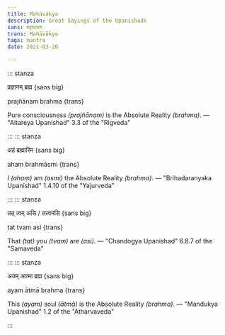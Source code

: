 ```yaml
---
title: Mahāvākya
description: Great Sayings of the Upanishads
sans: महावाक्य
trans: Mahāvākya
tags: mantra
date: 2021-03-20

---
```


::: stanza

प्रज्ञानम् ब्रह्म {sans big}

prajñānam brahma {trans}

Pure consciousness _(prajñānam)_ is the Absolute Reality _(brahma)_.
— "Aitareya Upanishad" 3.3 of the "Rigveda"

:::
::: stanza

अहं ब्रह्मास्मि {sans big}

ahaṃ brahmāsmi {trans}

I _(ahaṃ)_ am _(asmi)_ the Absolute Reality _(brahma)_.
— "Brihadaranyaka Upanishad" 1.4.10 of the "Yajurveda"

:::
::: stanza

तत् त्वम् असि / तत्त्वमसि {sans big}

tat tvam asi {trans}

That _(tat)_ you _(tvam)_ are _(asi)_.
— "Chandogya Upanishad" 6.8.7 of the "Samaveda"

:::
::: stanza

अयम् आत्मा ब्रह्म {sans big}

ayam ātmā brahma {trans}

This _(ayam)_ soul _(ātmā)_ is the Absolute Reality _(brahma)_.
— "Mandukya Upanishad" 1.2 of the "Atharvaveda"

:::